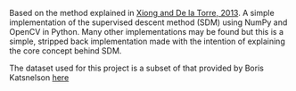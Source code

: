 Based on the method explained in [Xiong and De la Torre, 2013](https://www.ri.cmu.edu/pub_files/2013/5/main.pdf). A simple implementation of the supervised descent method (SDM) using NumPy and OpenCV in Python. Many other implementations may be found but this is a simple, stripped back implementation made with the intention of explaining the core concept behind SDM.

The dataset used for this project is a subset of that provided by Boris Katsnelson [here](https://www.kaggle.com/datasets/boriskatsnelson/facialkeypointdetection/data)
